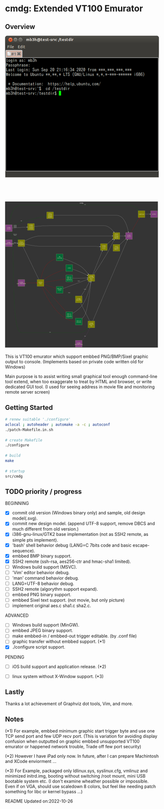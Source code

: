 # cmdg: Extended VT100 Emurator

## Overview

![](https://raw.githubusercontent.com/mb3h/cmdg/master/cmdg.png)

![](https://raw.githubusercontent.com/mb3h/cmdg/master/cmdg.svg)

This is VT100 emurator which support embbed PNG/BMP/Sixel graphic output to console.
(Implements based on private code written old for Windows)

Main purpose is to assist writing small graphical tool enough command-line tool extend,
when too exaggerate to treat by HTML and browser, or write dedicated GUI tool.
(I used for seeing address in movie file and monitoring remote server screen)


## Getting Started

```bash
# renew suitable './configure'
aclocal ; autoheader ; automake -a -c ; autoconf
./patch-Makefile.in.sh

# create Makefile
./configure

# build
make

# startup
src/cmdg
```


## TODO priority / progress

BEGINNING
- [x] commit old version (Windows binary only) and sample, old design model(.svg).
- [x] commit new design model. (append UTF-8 support, remove DBCS and much different from old version.)
- [x] i386-gnu-linux/GTK2 base implementation (not as SSH2 remote, as simple pts implement).
- [x] 'bash' shell behavior debug (LANG=C 7bits code and basic escape-sequence).
- [x] embbed BMP binary support.
- [x] SSH2 remote (ssh-rsa, aes256-ctr and hmac-sha1 limited).
- [ ] Windows build support (MSVC).
- [ ] 'Vim' editor behavior debug.
- [ ] 'man' command behavior debug.
- [ ] LANG=UTF-8 behavior debug.
- [ ] SSH2 remote (algorythm support expand).
- [ ] embbed PNG binary support.
- [ ] embbed Sixel text support. (not movie, but only picture)
- [ ] implement original aes.c sha1.c sha2.c.

ADVANCED
- [ ] Windows build support (MinGW).
- [ ] embbed JPEG binary support.
- [ ] make embbed-in / embbed-out trigger editable. (by .conf file)
- [ ] graphic transfer without embbed support. (*1)
- [x] ./configure script support.

PENDING
- [ ] iOS build support and application release. (*2)
- [ ] linux system without X-Window support. (*3)


## Lastly

Thanks a lot achievement of Graphviz dot tools, Vim, and more.

## Notes

(*1)
For example, embbed minimum graphic start trigger byte and use one TCP send port and few UDP recv port.
(This is variation for avoiding display confusion when outputted on graphic embbed unsupported VT100 emurator or happened network trouble, Trade off few port security)

(*2)
However I have iPad only now. In future, after I can prepare Machintosh and XCode enviorment ...

(*3)
For Example, packaged only ldlinux.sys, syslinux.cfg, vmlinuz and minimized initrd.img, booting without switching /root mount, mini USB bootable system etc.
(I don't examine wheather possible or impossible. Even if on VGA, should use scaledown 8 colors, but feel like needing patch something for libc or kernel bypass ...)

README Updated on:2022-10-26
